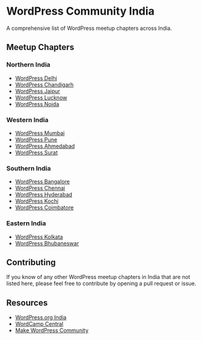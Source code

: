 # WordPress Community India

A comprehensive list of WordPress meetup chapters across India.

## Meetup Chapters

### Northern India
- [WordPress Delhi](https://www.meetup.com/delhi-wordpress/)
- [WordPress Chandigarh](https://www.meetup.com/chandigarh-wordpress-meetup/)
- [WordPress Jaipur](https://www.meetup.com/jaipur-wordpress/)
- [WordPress Lucknow](https://www.meetup.com/wordpress-lucknow/)
- [WordPress Noida](https://www.meetup.com/noida-wordpress/)

### Western India
- [WordPress Mumbai](https://www.meetup.com/mumbai-wordpress/)
- [WordPress Pune](https://www.meetup.com/pune-wordpress/)
- [WordPress Ahmedabad](https://www.meetup.com/ahmedabad-wordpress/)
- [WordPress Surat](https://www.meetup.com/surat-wordpress/)

### Southern India
- [WordPress Bangalore](https://www.meetup.com/bangalore-wordpress/)
- [WordPress Chennai](https://www.meetup.com/chennai-wordpress/)
- [WordPress Hyderabad](https://www.meetup.com/hyderabad-wordpress/)
- [WordPress Kochi](https://www.meetup.com/kochi-wordpress/)
- [WordPress Coimbatore](https://www.meetup.com/coimbatore-wordpress/)

### Eastern India
- [WordPress Kolkata](https://www.meetup.com/kolkata-wordpress/)
- [WordPress Bhubaneswar](https://www.meetup.com/bhubaneswar-wordpress/)

## Contributing

If you know of any other WordPress meetup chapters in India that are not listed here, please feel free to contribute by opening a pull request or issue.

## Resources

- [WordPress.org India](https://india.wordpress.org/)
- [WordCamp Central](https://central.wordcamp.org/)
- [Make WordPress Community](https://make.wordpress.org/community/)
